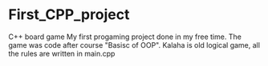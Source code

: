 # First_CPP_project
C++ board game
My first progaming project done in my free time. The game was code after course "Basisc of OOP". 
Kalaha is old logical game, all the rules are written in main.cpp

